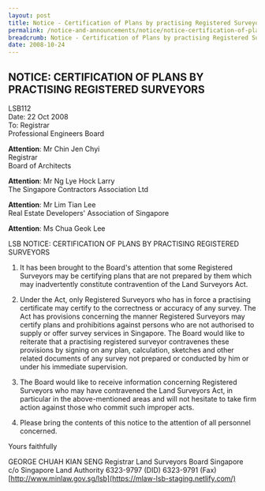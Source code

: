 ```yaml
---
layout: post
title: Notice - Certification of Plans by practising Registered Surveyors
permalink: /notice-and-announcements/notice/notice-certification-of-plans-by-practising-registered-surveyors/
breadcrumb: Notice - Certification of Plans by practising Registered Surveyors
date: 2008-10-24
---
```


NOTICE: CERTIFICATION OF PLANS BY PRACTISING REGISTERED SURVEYORS
---

LSB112<br>
Date: 22 Oct 2008<br>
To: Registrar<br>
Professional Engineers Board<br>

**Attention**: Mr Chin Jen Chyi<br>
Registrar<br>
Board of Architects<br>

**Attention**: Mr Ng Lye Hock Larry<br>
The Singapore Contractors Association Ltd

**Attention**: Mr Lim Tian Lee<br>
Real Estate Developers' Association of Singapore

**Attention**: Ms Chua Geok Lee<br>

LSB NOTICE: CERTIFICATION OF PLANS BY PRACTISING REGISTERED SURVEYORS<br>

1. It has been brought to the Board's attention that some Registered Surveyors may be certifying plans that are not prepared by them which may inadvertently constitute contravention of the Land Surveyors Act.<br>

2. Under the Act, only Registered Surveyors who has in force a practising certificate may certify to the correctness or accuracy of any survey. The Act has provisions concerning the manner Registered Surveyors may certify plans and prohibitions against persons who are not authorised to supply or offer survey services in Singapore. The Board would like to reiterate that a practising registered surveyor contravenes these provisions by signing on any plan, calculation, sketches and other related documents of any survey not prepared or conducted by him or under his immediate supervision.<br>

3. The Board would like to receive information concerning Registered Surveyors who may have contravened the Land Surveyors Act, in particular in the above-mentioned areas and will not hesitate to take firm action against those who commit such improper acts.<br>

4. Please bring the contents of this notice to the attention of all personnel concerned.<br>

Yours faithfully<br>

GEORGE CHUAH KIAN SENG Registrar Land Surveyors Board Singapore<br>
c/o Singapore Land Authority 6323-9797 (DID) 6323-9791 (Fax)<br>
[http://www.minlaw.gov.sg/lsb](https://mlaw-lsb-staging.netlify.com/)
